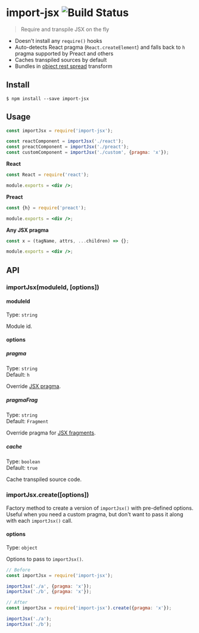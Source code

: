# import-jsx ![Build Status](https://github.com/vadimdemedes/import-jsx/workflows/test/badge.svg)

> Require and transpile JSX on the fly

- Doesn't install any `require()` hooks
- Auto-detects React pragma (`React.createElement`) and falls back to `h` pragma supported by Preact and others
- Caches transpiled sources by default
- Bundles in [object rest spread](https://babeljs.io/docs/plugins/transform-object-rest-spread/) transform

## Install

```
$ npm install --save import-jsx
```

## Usage

```js
const importJsx = require('import-jsx');

const reactComponent = importJsx('./react');
const preactComponent = importJsx('./preact');
const customComponent = importJsx('./custom', {pragma: 'x'});
```

**React**

```jsx
const React = require('react');

module.exports = <div />;
```

**Preact**

```jsx
const {h} = require('preact');

module.exports = <div />;
```

**Any JSX pragma**

```jsx
const x = (tagName, attrs, ...children) => {};

module.exports = <div />;
```

## API

### importJsx(moduleId, [options])

#### moduleId

Type: `string`

Module id.

#### options

##### pragma

Type: `string`<br>
Default: `h`

Override [JSX pragma](https://jasonformat.com/wtf-is-jsx/).

##### pragmaFrag

Type: `string`<br>
Default: `Fragment`

Override pragma for [JSX fragments](https://babeljs.io/docs/en/babel-plugin-transform-react-jsx#pragmafrag).

##### cache

Type: `boolean`<br>
Default: `true`

Cache transpiled source code.

### importJsx.create([options])

Factory method to create a version of `importJsx()` with pre-defined options.
Useful when you need a custom pragma, but don't want to pass it along with each `importJsx()` call.

#### options

Type: `object`

Options to pass to `importJsx()`.

```js
// Before
const importJsx = require('import-jsx');

importJsx('./a', {pragma: 'x'});
importJsx('./b', {pragma: 'x'});

// After
const importJsx = require('import-jsx').create({pragma: 'x'});

importJsx('./a');
importJsx('./b');
```
